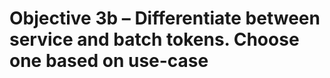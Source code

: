 # Objective 3b &ndash; Differentiate between service and batch tokens. Choose one based on use-case

